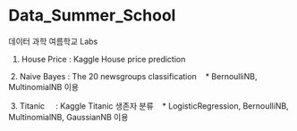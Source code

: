 # Data_Summer_School
데이터 과학 여름학교 Labs
  1. House Price : Kaggle House price prediction 
  
  2. Naive Bayes : The 20 newsgroups classification
    * BernoulliNB, MultinomialNB 이용
    
  3. Titanic     : Kaggle Titanic 생존자 분류
    * LogisticRegression, BernoulliNB, MultinomialNB, GaussianNB 이용
